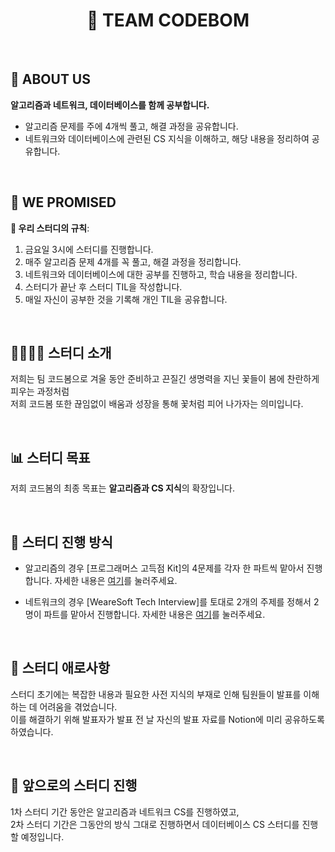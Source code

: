 <h1 align="center">🌸 TEAM CODEBOM </h1>

<br>

## 🌟 ABOUT US

<strong>알고리즘과 네트워크, 데이터베이스를 함께 공부합니다.</strong>

- 알고리즘 문제를 주에 4개씩 풀고, 해결 과정을 공유합니다.
- 네트워크와 데이터베이스에 관련된 CS 지식을 이해하고, 해당 내용을 정리하여 공유합니다.

<br>

## 🌟 WE PROMISED

**📌 우리 스터디의 규칙**:

1. 금요일 3시에 스터디를 진행합니다.
2. 매주 알고리즘 문제 4개를 꼭 풀고, 해결 과정을 정리합니다.
3. 네트워크와 데이터베이스에 대한 공부를 진행하고, 학습 내용을 정리합니다.
4. 스터디가 끝난 후 스터디 TIL을 작성합니다.
5. 매일 자신이 공부한 것을 기록해 개인 TIL을 공유합니다.

<br>

## 👨‍👨‍👦‍👦 스터디 소개

저희는 팀 코드봄으로 겨울 동안 준비하고 끈질긴 생명력을 지닌 꽃들이 봄에 찬란하게 피우는 과정처럼 
<br>
저희 코드봄 또한 끊임없이 배움과 성장을 통해 꽃처럼 피어 나가자는 의미입니다.

<br>

## 📊 스터디 목표

저희 코드봄의 최종 목표는 **알고리즘과 CS 지식**의 확장입니다.

<br>

## 📑 스터디 진행 방식

- 알고리즘의 경우 [프로그래머스 고득점 Kit]의 4문제를 각자 한 파트씩 맡아서 진행합니다. 자세한 내용은 [여기](https://school.programmers.co.kr/learn/challenges?tab=algorithm_practice_kit)를 눌러주세요.

- 네트워크의 경우 [WeareSoft Tech Interview]를 토대로 2개의 주제를 정해서 2명이 파트를 맡아서 진행합니다. 자세한 내용은 [여기](https://github.com/WeareSoft/tech-interview)를 눌러주세요.

<br>

## 🚨 스터디 애로사항

스터디 초기에는 복잡한 내용과 필요한 사전 지식의 부재로 인해 팀원들이 발표를 이해하는 데 어려움을 겪었습니다. 
<br>
이를 해결하기 위해 발표자가 발표 전 날 자신의 발표 자료를 Notion에 미리 공유하도록 하였습니다.

<br>

## 📆 앞으로의 스터디 진행

1차 스터디 기간 동안은 알고리즘과 네트워크 CS를 진행하였고, 
<br>
2차 스터디 기간은 그동안의 방식 그대로 진행하면서 데이터베이스 CS 스터디를 진행할 예정입니다.

